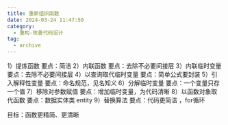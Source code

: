 ```yaml
---
title: 重新组织函数
date: 2024-03-24 11:47:50
category:
  - 重构-改善代码设计
tag:
  - archive
---
```

1）提炼函数
要点：简洁
2）内联函数
要点：去除不必要间接层
3）内联临时变量
要点：去除不必要间接层
4）以查询取代临时变量
要点：简单公式要封装
5）引入解释性变量
要点：命名规范，见名知义
6）分解临时变量
要点：一个变量只存一个值
7）移除对参数赋值
要点：增加临时变量，为代码清晰
8）以函数对象取代函数
要点：数据实体类 entity
9）替换算法
要点：代码更简洁 ，for循环 

目标：函数更精简、更清晰

